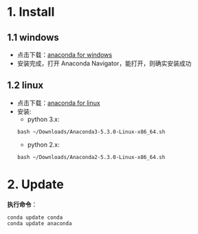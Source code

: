 
# 1. Install
## 1.1 windows
- 点击下载：[anaconda for windows](https://www.anaconda.com/distribution/#windows)
- 安装完成，打开 Anaconda Navigator，能打开，则确实安装成功
## 1.2 linux
- 点击下载：[anaconda for linux](https://www.anaconda.com/download/#linux)
- 安装:
  + python 3.x:
  ```
  bash ~/Downloads/Anaconda3-5.3.0-Linux-x86_64.sh
  ```
  + python 2.x:
  ```
  bash ~/Downloads/Anaconda2-5.3.0-Linux-x86_64.sh
  ```
# 2. Update
**执行命令**：
```
conda update conda
conda update anaconda
```